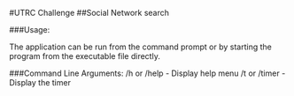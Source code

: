 #UTRC Challenge
##Social Network search

###Usage:

The application can be run from the command prompt or by starting the program from the executable file directly.


###Command Line Arguments:
    /h or /help - Display help menu
    /t or /timer - Display the timer
